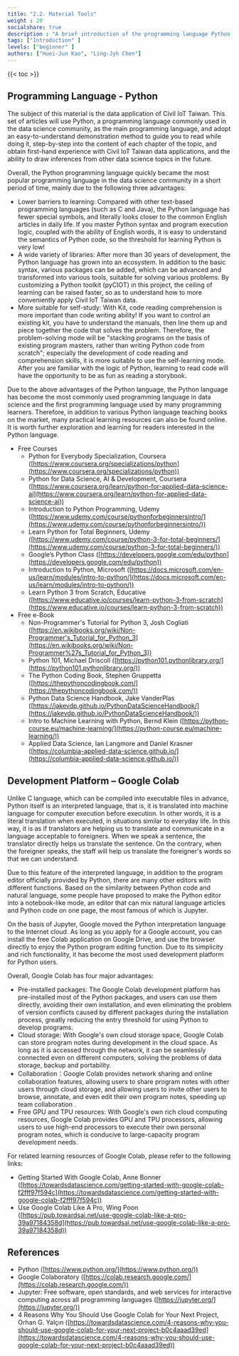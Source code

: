 ```yaml
---
title: "2.2. Material Tools"
weight : 20
socialshare: true
description : "A brief introduction of the programming language Python and the development platform Google Colab used in the materials"
tags: ["Introduction" ]
levels: ["beginner" ]
authors: ["Huei-Jun Kao", "Ling-Jyh Chen"]
---
```


{{< toc >}}

## Programming Language - Python

The subject of this material is the data application of Civil IoT Taiwan. This set of articles will use Python, a programming language commonly used in the data science community, as the main programming language, and adopt an easy-to-understand demonstration method to guide you to read while doing it, step-by-step into the content of each chapter of the topic, and obtain first-hand experience with Civil IoT Taiwan data applications, and the ability to draw inferences from other data science topics in the future.

Overall, the Python programming language quickly became the most popular programming language in the data science community in a short period of time, mainly due to the following three advantages:

- Lower barriers to learning: Compared with other text-based programming languages (such as C and Java), the Python language has fewer special symbols, and literally looks closer to the common English articles in daily life. If you master Python syntax and program execution logic, coupled with the ability of English words, it is easy to understand the semantics of Python code, so the threshold for learning Python is very low!
- A wide variety of libraries: After more than 30 years of development, the Python language has grown into an ecosystem. In addition to the basic syntax, various packages can be added, which can be advanced and transformed into various tools, suitable for solving various problems. By customizing a Python toolkit (pyCIOT) in this project, the ceiling of learning can be raised faster, so as to understand how to more conveniently apply Civil IoT Taiwan data.
- More suitable for self-study: With Kit, code reading comprehension is more important than code writing ability! If you want to control an existing kit, you have to understand the manuals, then line them up and piece together the code that solves the problem. Therefore, the problem-solving mode will be "stacking programs on the basis of existing program masters, rather than writing Python code from scratch"; especially the development of code reading and comprehension skills, it is more suitable to use the self-learning mode. After you are familiar with the logic of Python, learning to read code will have the opportunity to be as fun as reading a storybook.

Due to the above advantages of the Python language, the Python language has become the most commonly used programming language in data science and the first programming language used by many programming learners. Therefore, in addition to various Python language teaching books on the market, many practical learning resources can also be found online. It is worth further exploration and learning for readers interested in the Python language.

- Free Courses
    - Python for Everybody Specialization, Coursera ([https://www.coursera.org/specializations/python](https://www.coursera.org/specializations/python))
    - Python for Data Science, AI & Development, Coursera ([https://www.coursera.org/learn/python-for-applied-data-science-ai](https://www.coursera.org/learn/python-for-applied-data-science-ai))
    - Introduction to Python Programming, Udemy ([https://www.udemy.com/course/pythonforbeginnersintro/](https://www.udemy.com/course/pythonforbeginnersintro/))
    - Learn Python for Total Beginners, Udemy ([https://www.udemy.com/course/python-3-for-total-beginners/](https://www.udemy.com/course/python-3-for-total-beginners/))
    - Google’s Python Class ([https://developers.google.com/edu/python](https://developers.google.com/edu/python))
    - Introduction to Python, Microsoft ([https://docs.microsoft.com/en-us/learn/modules/intro-to-python/](https://docs.microsoft.com/en-us/learn/modules/intro-to-python/))
    - Learn Python 3 from Scratch, Educative ([https://www.educative.io/courses/learn-python-3-from-scratch](https://www.educative.io/courses/learn-python-3-from-scratch))
- Free e-Book
    - Non-Programmer's Tutorial for Python 3, Josh Cogliati ([https://en.wikibooks.org/wiki/Non-Programmer's_Tutorial_for_Python_3](https://en.wikibooks.org/wiki/Non-Programmer%27s_Tutorial_for_Python_3))
    - Python 101, Michael Driscoll ([https://python101.pythonlibrary.org/](https://python101.pythonlibrary.org/))
    - The Python Coding Book, Stephen Gruppetta ([https://thepythoncodingbook.com/](https://thepythoncodingbook.com/))
    - Python Data Science Handbook, Jake VanderPlas ([https://jakevdp.github.io/PythonDataScienceHandbook/](https://jakevdp.github.io/PythonDataScienceHandbook/))
    - Intro to Machine Learning with Python, Bernd Klein ([https://python-course.eu/machine-learning/](https://python-course.eu/machine-learning/))
    - Applied Data Science, Ian Langmore and Daniel Krasner ([https://columbia-applied-data-science.github.io/](https://columbia-applied-data-science.github.io/))

## Development Platform **– Google Colab**

Unlike C language, which can be compiled into executable files in advance, Python itself is an interpreted language, that is, it is translated into machine language for computer execution before execution. In other words, it is a literal translation when executed, in situations similar to everyday life. In this way, it is as if translators are helping us to translate and communicate in a language acceptable to foreigners. When we speak a sentence, the translator directly helps us translate the sentence. On the contrary, when the foreigner speaks, the staff will help us translate the foreigner's words so that we can understand.

Due to this feature of the interpreted language, in addition to the program editor officially provided by Python, there are many other editors with different functions. Based on the similarity between Python code and natural language, some people have proposed to make the Python editor into a notebook-like mode, an editor that can mix natural language articles and Python code on one page, the most famous of which is Jupyter.

On the basis of Jupyter, Google moved the Python interpretation language to the Internet cloud. As long as you apply for a Google account, you can install the free Colab application on Google Drive, and use the browser directly to enjoy the Python program editing function. Due to its simplicity and rich functionality, it has become the most used development platform for Python users.

Overall, Google Colab has four major advantages:

- Pre-installed packages: The Google Colab development platform has pre-installed most of the Python packages, and users can use them directly, avoiding their own installation, and even eliminating the problem of version conflicts caused by different packages during the installation process, greatly reducing the entry threshold for using Python to develop programs.
- Cloud storage: With Google's own cloud storage space, Google Colab can store program notes during development in the cloud space. As long as it is accessed through the network, it can be seamlessly connected even on different computers, solving the problems of data storage, backup and portability.
- Collaboration：Google Colab provides network sharing and online collaboration features, allowing users to share program notes with other users through cloud storage, and allowing users to invite other users to browse, annotate, and even edit their own program notes, speeding up team collaboration .
- Free GPU and TPU resources: With Google's own rich cloud computing resources, Google Colab provides GPU and TPU processors, allowing users to use high-end processors to execute their own personal program notes, which is conducive to large-capacity program development needs.

For related learning resources of Google Colab, please refer to the following links:

- Getting Started With Google Colab, Anne Bonner ([https://towardsdatascience.com/getting-started-with-google-colab-f2fff97f594c](https://towardsdatascience.com/getting-started-with-google-colab-f2fff97f594c))
- Use Google Colab Like A Pro, Wing Poon ([https://pub.towardsai.net/use-google-colab-like-a-pro-39a97184358d](https://pub.towardsai.net/use-google-colab-like-a-pro-39a97184358d))

## **References**

- Python ([https://www.python.org/](https://www.python.org/))
- Google Colaboratory ([https://colab.research.google.com/](https://colab.research.google.com/))
- Jupyter: Free software, open standards, and web services for interactive computing across all programming languages  ([https://jupyter.org/](https://jupyter.org/))
- 4 Reasons Why You Should Use Google Colab for Your Next Project, Orhan G. Yalçın ([https://towardsdatascience.com/4-reasons-why-you-should-use-google-colab-for-your-next-project-b0c4aaad39ed](https://towardsdatascience.com/4-reasons-why-you-should-use-google-colab-for-your-next-project-b0c4aaad39ed))
